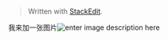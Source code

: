 


> Written with [StackEdit](https://stackedit.io/).

我来加一张图片![enter image description here](http://qiniu.rearib.top/20181801/1555-C.png)
<!--stackedit_data:
eyJoaXN0b3J5IjpbLTM1MTE4NDY3OF19
-->